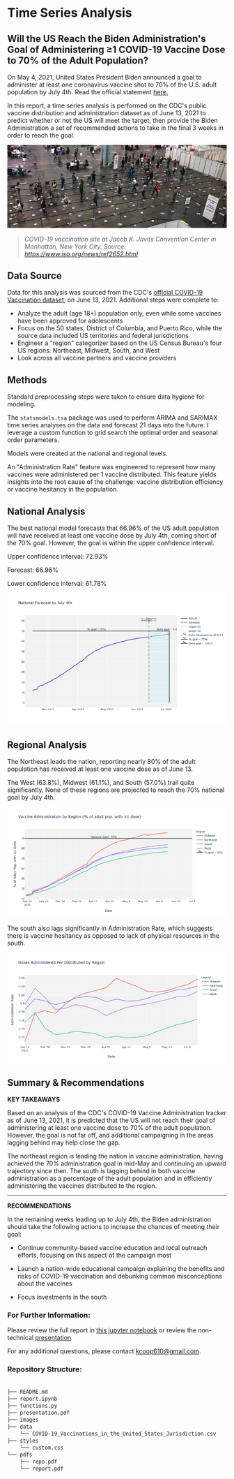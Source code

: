 # Time Series Analysis
## Will the US Reach the Biden Administration's Goal of Administering ≥1 COVID-19 Vaccine Dose to 70% of the Adult Population?

On May 4, 2021, United States President Biden announced a goal to administer at least one coronavirus vaccine shot to 70% of the U.S. adult population by July 4th. Read the official statement [here.](https://www.whitehouse.gov/briefing-room/statements-releases/2021/05/04/fact-sheet-president-biden-to-announce-goal-to-administer-at-least-one-vaccine-shot-to-70-of-the-u-s-adult-population-by-july-4th/)

In this report, a time series analysis is performed on the CDC's public vaccine distribution and administration dataset as of June 13, 2021 to predict whether or not the US will meet the target, then provide the Biden Administration a set of recommended actions to take in the final 3 weeks in order to reach the goal.


<img src='./images/Image 7-2-21 at 2.38 PM.jpg'>
     
> *COVID-19 vaccination site at Jacob K. Javits Convention Center in Manhattan, New York City. Source: https://www.iso.org/news/ref2652.html*



## Data Source

Data for this analysis was sourced from the CDC's [official COVID-19 Vaccination dataset](https://data.cdc.gov/Vaccinations/COVID-19-Vaccinations-in-the-United-States-Jurisdi/unsk-b7fc), on June 13, 2021. Additional steps were complete to:

- Analyze the adult (age 18+) population only, even while some vaccines have been approved for adolescents
- Focus on the 50 states, District of Columbia, and Puerto Rico, while the source data included US territories and federal jurisdictions
- Engineer a "region" categorizer based on the US Census Bureau's four US regions: Northeast, Midwest, South, and West
- Look across all vaccine partners and vaccine providers


## Methods

Standard preprocessing steps were taken to ensure data hygiene for modeling.

The `statsmodels.tsa` package was used to perform ARIMA and SARIMAX time series analyses on the data and forecast 21 days into the future. I leverage a custom function to grid search the optimal order and seasonal order parameters.

Models were created at the national and regional levels.

An "Administration Rate" feature was engineered to represent how many vaccines were administered per 1 vaccine distributed. This feature yields insights into the root cause of the challenge: vaccine distribution efficiency or vaccine hesitancy in the population.


## National Analysis

The best national model forecasts that 66.96% of the US adult population will have received at least one vaccine dose by July 4th, coming short of the 70% goal. However, the goal is within the upper confidence interval.

Upper confidence interval: 72.93%

Forecast: 66.96%

Lower confidence interval: 61.78%

<img src="./images/national_forecast_20210704.jpg">



## Regional Analysis

The Northeast leads the nation, reporting nearly 80% of the adult population has received at least one vaccine dose as of June 13.

The West (63.8%), Midwest (61.1%), and South (57.0%) trail quite significantly. None of these regions are projected to reach the 70% national goal by July 4th.

<img src="./images/simplified_regional_trend.jpg">


The south also lags significantly in Administration Rate, which suggests there is vaccine hesitancy as opposed to lack of physical resources in the south.

<img src="./images/Administration Rate Over Time by Region.jpg">




## Summary & Recommendations

**KEY TAKEAWAYS**


Based on an analysis of the CDC's COVID-19 Vaccine Administration tracker as of June 13, 2021, it is predicted that the US will not reach their goal of administering at least one vaccine dose to 70% of the adult population. However, the goal is not far off, and additional campaigning in the areas lagging behind may help close the gap. 

The northeast region is leading the nation in vaccine administration, having achieved the 70% administration goal in mid-May and continuing an upward trajectory since then. The south is lagging behind in both vaccine administration as a percentage of the adult population and in efficiently administering the vaccines distributed to the region. 

____



**RECOMMENDATIONS**

In the remaining weeks leading up to July 4th, the Biden administration should take the following actions to increase the chances of meeting their goal:

- Continue community-based vaccine education and local outreach efforts, focusing on this aspect of the campaign most

- Launch a nation-wide educational campaign explaining the benefits and risks of COVID-19 vaccination and debunking common misconceptions about the vaccines

- Focus investments in the south



### For Further Information:
Please review the full report in [this jupyter notebook](./report.ipynb) or review the non-technical [presentation](./presentation.pdf)

For any additional questions, please contact kcoop610@gmail.com.


### Repository Structure:

```

├── README.md            
├── report.ipynb 
├── functions.py 
├── presentation.pdf
├── images          
├── data
    └── COVID-19_Vaccinations_in_the_United_States_Jurisdiction.csv
├── styles
    └── custom.css 
└── pdfs
    ├── repo.pdf
    └── report.pdf
 

```